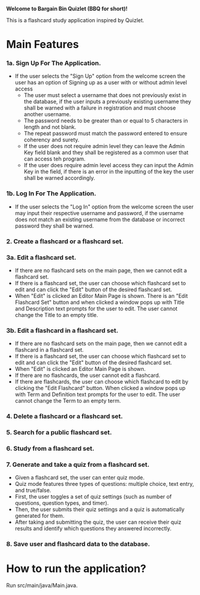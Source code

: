 **Welcome to Bargain Bin Quizlet (BBQ for short)!**

This is a flashcard study application inspired by Quizlet.

# Main Features

### 1a. Sign Up For The Application.
- If the user selects the "Sign Up" option from the welcome screen the user has an option of Signing up as a user with or without admin level access 
  - The user must select a username that does not previously exist in the database, if the user inputs a previously existing username they shall be warned with a failure in registration and must choose another username.
  - The password needs to be greater than or equal to 5 characters in length and not blank.
  - The repeat password must match the password entered to ensure coherency and surety.
  - If the user does not require admin level they can leave the Admin Key field blank and they shall be registered as a common user that can access teh program.
  - If the user does require admin level access they can input the Admin Key in the field, if there is an error in the inputting of the key the user shall be warned accordingly.

### 1b. Log In For The Application.
- If the user selects the "Log In" option from the welcome screen the user may input their respective username and password, if the username does not match an existing username from the database or incorrect password they shall be warned.

### 2. Create a flashcard or a flashcard set.

### 3a. Edit a flashcard set.
 - If there are no flashcard sets on the main page, then we cannot edit a flashcard set.
 - If there is a flashcard set, the user can choose which flashcard set to edit and can click the "Edit" button of the desired flashcard set.
  - When "Edit" is clicked an Editor Main Page is shown. There is an "Edit Flashcard Set" button and when clicked a window pops up with Title and Description text prompts for the user to edit. The user cannot change the Title to an empty title.
### 3b. Edit a flashcard in a flashcard set.
 - If there are no flashcard sets on the main page, then we cannot edit a flashcard in a flashcard set.
 - If there is a flashcard set, the user can choose which flashcard set to edit and can click the "Edit" button of the desired flashcard set.
  - When "Edit" is clicked an Editor Main Page is shown.
   - If there are no flashcards, the user cannot edit a flashcard.
   - If there are flashcards, the user can choose which flashcard to edit by clicking the "Edit Flashcard" button. When clicked a window pops up with Term and Definition text prompts for the user to edit. The user cannot change the Term to an empty term.

### 4. Delete a flashcard or a flashcard set.

### 5. Search for a public flashcard set.

### 6. Study from a flashcard set.

### 7. Generate and take a quiz from a flashcard set.
- Given a flashcard set, the user can enter quiz mode.
- Quiz mode features three types of questions: multiple choice, text entry, and true/false.
- First, the user toggles a set of quiz settings (such as number of questions, question types, and timer).
- Then, the user submits their quiz settings and a quiz is automatically generated for them.
- After taking and submitting the quiz, the user can receive their quiz results and identify which questions they answered incorrectly.

### 8. Save user and flashcard data to the database.

# How to run the application?

Run src/main/java/Main.java.
